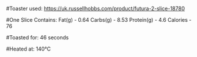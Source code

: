 #Toaster used:
	https://uk.russellhobbs.com/product/futura-2-slice-18780

#One Slice Contains:
	Fat(g)		- 0.64
	Carbs(g)	- 8.53
	Protein(g)	- 4.6
	Calories	- 76


#Toasted for:
	46 seconds
 
#Heated at: 
	140°C 
